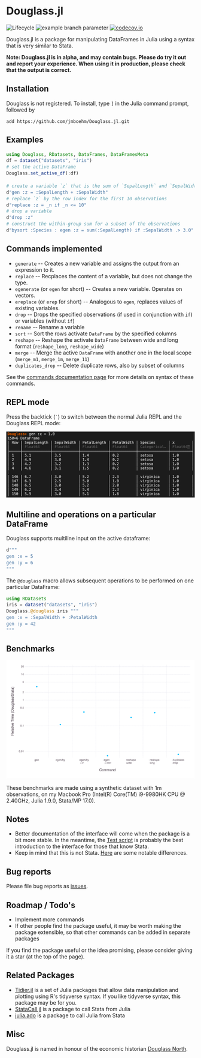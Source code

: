# Douglass.jl

<!--![Lifecycle](https://img.shields.io/badge/lifecycle-maturing-blue.svg)-->
<!--![Lifecycle](https://img.shields.io/badge/lifecycle-stable-green.svg)
![Lifecycle](https://img.shields.io/badge/lifecycle-retired-orange.svg)
![Lifecycle](https://img.shields.io/badge/lifecycle-archived-red.svg)
![Lifecycle](https://img.shields.io/badge/lifecycle-dormant-blue.svg) -->
![Lifecycle](https://img.shields.io/badge/lifecycle-maturing-blue.svg) ![example branch parameter](https://github.com/jmboehm/Douglass.jl/actions/workflows/ci.yml/badge.svg?branch=master) [![codecov.io](http://codecov.io/github/jmboehm/RegressionTables.jl/coverage.svg?branch=master)](http://codecov.io/github/jmboehm/Douglass.jl?branch=master)


Douglass.jl is a package for manipulating DataFrames in Julia using a syntax that is very similar to Stata.

**Note: Douglass.jl is in alpha, and may contain bugs. Please do try it out and report your experience. When using it in production, please check that the output is correct.**

## Installation

Douglass is not registered. To install, type `]` in the Julia command prompt, followed by
```
add https://github.com/jmboehm/Douglass.jl.git
```

## Examples

```julia
using Douglass, RDatasets, DataFrames, DataFramesMeta
df = dataset("datasets", "iris")
# set the active DataFrame
Douglass.set_active_df(:df)

# create a variable `z` that is the sum of `SepalLength` and `SepalWidth`, for each row
d"gen :z = :SepalLength + :SepalWidth"
# replace `z` by the row index for the first 10 observations
d"replace :z = _n if _n <= 10"
# drop a variable
d"drop :z"
# construct the within-group sum for a subset of the observations
d"bysort :Species : egen :z = sum(:SepalLength) if :SepalWidth .> 3.0"
```

## Commands implemented

- `generate` -- Creates a new variable and assigns the output from an expression to it.
- `replace` -- Recplaces the content of a variable, but does not change the type.
- `egenerate` (or `egen` for short) -- Creates a new variable. Operates on vectors.
- `ereplace` (or `erep` for short) -- Analogous to `egen`, replaces values of existing variables.
- `drop` -- Drops the specified observations (if used in conjunction with `if`) or variables (without `if`)
- `rename` -- Rename a variable
- `sort` -- Sort the rows activate `DataFrame` by the specified columns
- `reshape` -- Reshape the activate `DataFrame` between wide and long format (`reshape_long`, `reshape_wide`)
- `merge` -- Merge the active `DataFrame` with another one in the local scope (`merge_m1`, `merge_1m`, `merge_11`)
- `duplicates_drop` -- Delete duplicate rows, also by subset of columns

See the [commands documentation page](commands.md) for more details on syntax of these commands.

## REPL mode

Press the backtick (`` ` ``) to switch between the normal Julia REPL and the Douglass REPL mode:

![REPL Screenshot](repl.png "Douglass REPL Screenshot")

## Multiline and operations on a particular DataFrame

Douglass supports multiline input on the active dataframe:
```julia
d"""
gen :x = 5
gen :y = 6
"""
```

The `@douglass` macro allows subsequent operations to be performed on one particular DataFrame:
```julia
using RDatasets
iris = dataset("datasets", "iris")
Douglass.@douglass iris """
gen :x = :SepalWidth + :PetalWidth
gen :y = 42
"""
```

## Benchmarks

![benchmark](benchmark/benchmark.png "Benchmarks")

These benchmarks are made using a synthetic dataset with 1m observations, on my Macbook Pro (Intel(R) Core(TM) i9-9980HK CPU @ 2.40GHz, Julia 1.9.0, Stata/MP 17.0).

## Notes

- Better documentation of the interface will come when the package is a bit more stable. In the meantime, the [Test script](https://github.com/jmboehm/Douglass.jl/blob/master/test/Douglass.jl) is probably the best introduction to the interface for those that know Stata.
- Keep in mind that this is not Stata. [Here](differences-from-Stata.md) are some notable differences.

## Bug reports

Please file bug reports as [issues](https://github.com/jmboehm/Douglass.jl/issues).

## Roadmap / Todo's

- Implement more commands
- If other people find the package useful, it may be worth making the package extensible, so that other commands can be added in separate packages

If you find the package useful or the idea promising, please consider giving it a star (at the top of the page).

## Related Packages

- [Tidier.jl](https://github.com/TidierOrg/Tidier.jl) is a set of Julia packages that allow data manipulation and plotting using R's tidyverse syntax. If you like tidyverse syntax, this package may be for you.
- [StataCall.jl](https://github.com/jmboehm/StataCall.jl) is a package to call Stata from Julia
- [julia.ado](https://github.com/droodman/julia.ado) is a package to call Julia from Stata

## Misc

Douglass.jl is named in honour of the economic historian [Douglass North](https://en.wikipedia.org/wiki/Douglass_North).

